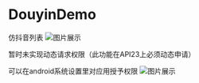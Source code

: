 # DouyinDemo
仿抖音列表
![图片展示](https://github.com/xiangxiongfly/DouyinDemo/blob/master/img/douyin.gif?raw=true)


暂时未实现动态请求权限（此功能在API23上必须动态申请）

可以在android系统设置里对应用授予权限
![图片展示](https://github.com/xiangxiongfly/DouyinDemo/blob/master/img/Screenshot_1555909252.png?raw=true)








